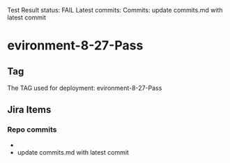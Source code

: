Test Result
status: FAIL
Latest commits:
Commits: 
update commits.md with latest commit
# **evironment-8-27-Pass**
## Tag
 The TAG used for deployment: evironment-8-27-Pass
## Jira Items
###  Repo commits
- 
- update commits.md with latest commit

